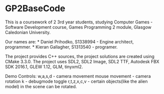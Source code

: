 GP2BaseCode
===========
This is a coursework of 2 3rd year students, studying Computer Games - Software Development course,
Games Programming 2 module, Glasgow Caledonian University.

Our names are: 
	* Daniel Prihodko, S1338994 - Engine architect, programmer.
	* Kieran Gallagher, S1313540 - programer.

The project provides C++ sources, the project solutions are created using CMake 3.3.0.
The project uses SDL2, SDL2 Image, SDL2 TTF, Autodesk FBX SDK 2016.1, GLEW 1.12, GLM, tinyxml2.

Demo Controls: 	w,a,s,d - camera movement
		mouse movement - camera rotation
		k - debugmode toggle
		r,t,z,x,c,v - certain objects(like the alien model) in the scene can be rotated.
